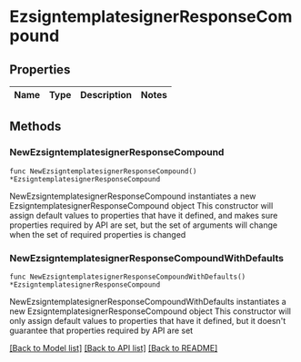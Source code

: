 # EzsigntemplatesignerResponseCompound

## Properties

Name | Type | Description | Notes
------------ | ------------- | ------------- | -------------

## Methods

### NewEzsigntemplatesignerResponseCompound

`func NewEzsigntemplatesignerResponseCompound() *EzsigntemplatesignerResponseCompound`

NewEzsigntemplatesignerResponseCompound instantiates a new EzsigntemplatesignerResponseCompound object
This constructor will assign default values to properties that have it defined,
and makes sure properties required by API are set, but the set of arguments
will change when the set of required properties is changed

### NewEzsigntemplatesignerResponseCompoundWithDefaults

`func NewEzsigntemplatesignerResponseCompoundWithDefaults() *EzsigntemplatesignerResponseCompound`

NewEzsigntemplatesignerResponseCompoundWithDefaults instantiates a new EzsigntemplatesignerResponseCompound object
This constructor will only assign default values to properties that have it defined,
but it doesn't guarantee that properties required by API are set


[[Back to Model list]](../README.md#documentation-for-models) [[Back to API list]](../README.md#documentation-for-api-endpoints) [[Back to README]](../README.md)


